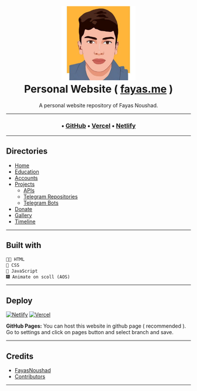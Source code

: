 <h1 align="center">
    <a href="https://fayas.me">
        <img width="40%" alt="Icon" src="/icon.png"/>
    </a>
    <br/>
    Personal Website ( <a href="https://fayas.me">fayas.me</a> )
</h1>

<p align="center">
    A personal website repository of Fayas Noushad.
</p>

---

<h3 align="center">
    • <a href="https://fayas.me">GitHub</a>
    • <a href="https://fayas.vercel.app">Vercel</a>
    • <a href="https://fayas.netlify.app">Netlify</a>
</h3>

---

## Directories

- [Home](https://fayas.me/home)
- [Education](https://fayas.me/education)
- [Accounts](https://fayas.me/accounts)
- [Projects](https://fayas.me/projects)
  - [APIs](https://fayas.me/projects/apis)
  - [Telegram Repositories](https://fayas.me/projects/telegramrepositories)
  - [Telegram Bots](https://fayas.me/projects/telegrambots)
- [Donate](https://fayas.me/donate)
- [Gallery](https://fayas.me/gallery)
- [Timeline](https://fayas.me/timeline)

---

## Built with

    👨‍💻 HTML
    🎨 CSS
    📒 JavaScript
    🎆 Animate on scoll (AOS)

---

## Deploy

[![Netlify](https://www.netlify.com/img/deploy/button.svg)](https://app.netlify.com/start/deploy?repository=https://github.com/FayasNoushad/Website)
[![Vercel](https://vercel.com/button)](https://vercel.com/import/project?template=https://github.com/FayasNoushad/Website)

**GitHub Pages:** You can host this website in github page ( recommended ). Go to settings and click on pages button and select branch and save.

---

## Credits

- [FayasNoushad](https://github.com/FayasNoushad)
- [Contributors](https://github.com/FayasNoushad/Website/graphs/contributors)

---
